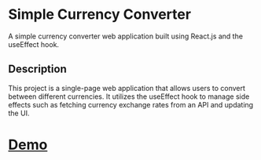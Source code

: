 # Simple Currency Converter

A simple currency converter web application built using React.js and the useEffect hook.

## Description

This project is a single-page web application that allows users to convert between different currencies. It utilizes the useEffect hook to manage side effects such as fetching currency exchange rates from an API and updating the UI.

# [Demo](https://mahdi-mey.github.io/Currency-Convertor/)
